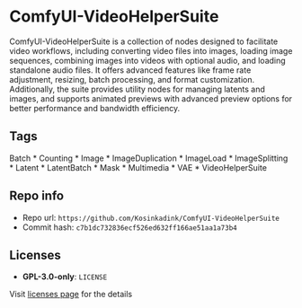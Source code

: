 # ComfyUI-VideoHelperSuite
ComfyUI-VideoHelperSuite is a collection of nodes designed to facilitate video workflows, including converting video files into images, loading image sequences, combining images into videos with optional audio, and loading standalone audio files. It offers advanced features like frame rate adjustment, resizing, batch processing, and format customization. Additionally, the suite provides utility nodes for managing latents and images, and supports animated previews with advanced preview options for better performance and bandwidth efficiency.

## Tags
Batch * Counting * Image * ImageDuplication * ImageLoad * ImageSplitting * Latent * LatentBatch * Mask * Multimedia * VAE * VideoHelperSuite

## Repo info
- Repo url: `https://github.com/Kosinkadink/ComfyUI-VideoHelperSuite`
- Commit hash: `c7b1dc732836ecf526ed632ff166ae51aa1a73b4`

## Licenses
- **GPL-3.0-only**: `LICENSE`

Visit [licenses page](licenses.md) for the details
